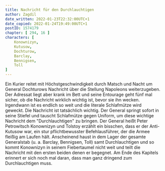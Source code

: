 ```yaml
---
title: Nachricht für den Durchlauchtigen
author: Zagdil
date_written: 2022-01-23T22:32:00UTC+1
date_copied: 2022-01-24T19:49:00UTC+1
postID: 1574179
chapter: [ 294, 16 ]
characters: [ 
    Konownizyn, 
    Kutusow, 
    Dochturow,
    Barclay, 
    Bennigsen, 
    Toll  
]
---
```

Ein Kurier reitet mit Höchstgeschwindigkeit durch Matsch und Nacht um General Dochturows Nachricht über die Stellung Napoleons weiterzugeben. Der Adressat liegt aber krank im Bett und seine Entourage geht fünf mal sicher, ob die Nachricht wirklich wichtig ist, bevor sie ihn wecken. Irgendwann ist es endlich so weit und die literale Schlafmütze wird geweckt. Die Nachricht ist tatsächlich wichtig. Der General springt sofort in seine Stiefel und tauscht Schlafmütze gegen Uniform, um diese wichtige Nachricht dem "Durchlauchtigen" zu bringen. Der General heißt Peter Petrowitsch Konownizyn und Tolstoy erzählt ein bisschen, dass er der Anti-Kutusow war, ein stur pflichtbewusster Befehlausführer, der die Armee fleißig am Laufen hält. Anscheinend haust in dem Lager der gesamte Generalstab (u. a. Barclay, Bennigsen, Toll) samt Durchlauchtigen und so kommt Konownizyn in seinem Fiebertaumel nicht weit und teilt die Nachricht mit den ersten beiden denen er begegnet. Am Ende des Kapitels erinnert er sich noch mal daran, dass man ganz dringend zum Durchlauchtigen muss.